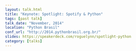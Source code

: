 ```yaml
---
layout: talk.html
title: "Keynote: Spotlight: Spotify & Python"
tags: [past talk]
talk_date: "November, 2014"
location: "Python Brasil"
conf_url: "http://2014.pythonbrasil.org.br/"
slides: https://speakerdeck.com/roguelynn/spotlight-python
category: [talks]
---
```

